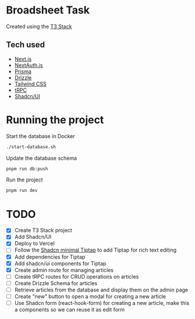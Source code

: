 # Broadsheet Task

Created using the [T3 Stack](https://create.t3.gg/)

## Tech used

- [Next.js](https://nextjs.org)
- [NextAuth.js](https://next-auth.js.org)
- [Prisma](https://prisma.io)
- [Drizzle](https://orm.drizzle.team)
- [Tailwind CSS](https://tailwindcss.com)
- [tRPC](https://trpc.io)
- [Shadcn/UI](https://ui.shadcn.com)

# Running the project

Start the database in Docker

```bash
./start-database.sh
```

Update the database schema

```bash
pnpm run db:push
```

Run the project

```bash
pnpm run dev
```

# TODO

- [x] Create T3 Stack project
- [x] Add Shadcn/UI
- [x] Deploy to Vercel
- [ ] Follow the [Shadcn minimal Tiptap](https://github.com/Aslam97/shadcn-minimal-tiptap) to add Tiptap for rich text editing
- [x] Add dependencies for Tiptap
- [x] Add shadcn/ui components for Tiptap
- [x] Create admin route for managing articles
- [ ] Create tRPC routes for CRUD operations on articles
- [ ] Create Drizzle Schema for articles
- [ ] Retrieve articles from the database and display them on the admin page
- [ ] Create "new" button to open a modal for creating a new article
- [ ] Use Shadcn form (react-hook-form) for creating a new article, make this a components so we can reuse it as edit form
